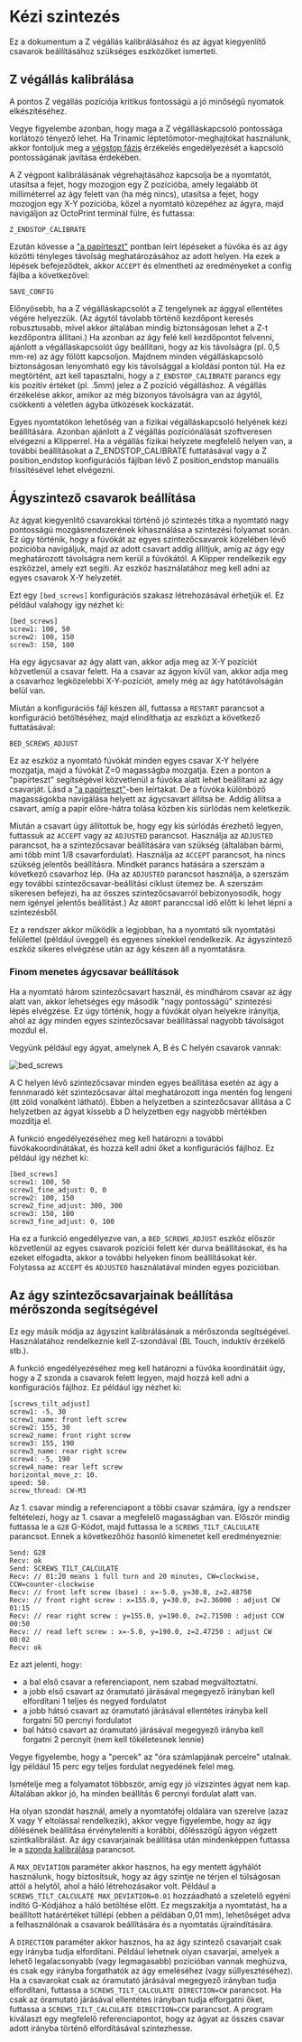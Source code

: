 # Kézi szintezés

Ez a dokumentum a Z végállás kalibrálásához és az ágyat kiegyenlítő csavarok beállításához szükséges eszközöket ismerteti.

## Z végállás kalibrálása

A pontos Z végállás pozíciója kritikus fontosságú a jó minőségű nyomatok elkészítéséhez.

Vegye figyelembe azonban, hogy maga a Z végálláskapcsoló pontossága korlátozó tényező lehet. Ha Trinamic léptetőmotor-meghajtókat használunk, akkor fontoljuk meg a [végstop fázis](Endstop_Phase.md) érzékelés engedélyezését a kapcsoló pontosságának javítása érdekében.

A Z végpont kalibrálásának végrehajtásához kapcsolja be a nyomtatót, utasítsa a fejet, hogy mozogjon egy Z pozícióba, amely legalább öt milliméterrel az ágy felett van (ha még nincs), utasítsa a fejet, hogy mozogjon egy X-Y pozícióba, közel a nyomtató közepéhez az ágyra, majd navigáljon az OctoPrint terminál fülre, és futtassa:

```
Z_ENDSTOP_CALIBRATE
```

Ezután kövesse a ["a papírteszt"](Bed_Level.md#the-paper-test) pontban leírt lépéseket a fúvóka és az ágy közötti tényleges távolság meghatározásához az adott helyen. Ha ezek a lépések befejeződtek, akkor `ACCEPT` és elmentheti az eredményeket a config fájlba a következővel:

```
SAVE_CONFIG
```

Előnyösebb, ha a Z végálláskapcsolót a Z tengelynek az ággyal ellentétes végére helyezzük. (Az ágytól távolabb történő kezdőpont keresés robusztusabb, mivel akkor általában mindig biztonságosan lehet a Z-t kezdőpontra állítani.) Ha azonban az ágy felé kell kezdőpontot felvenni, ajánlott a végálláskapcsolót úgy beállítani, hogy az kis távolságra (pl. 0,5 mm-re) az ágy fölött kapcsoljon. Majdnem minden végálláskapcsoló biztonságosan lenyomható egy kis távolsággal a kioldási ponton túl. Ha ez megtörtént, azt kell tapasztalni, hogy a `Z_ENDSTOP_CALIBRATE` parancs egy kis pozitív értéket (pl. .5mm) jelez a Z pozíció végálláshoz. A végállás érzékelése akkor, amikor az még bizonyos távolságra van az ágytól, csökkenti a véletlen ágyba ütközések kockázatát.

Egyes nyomtatókon lehetőség van a fizikai végálláskapcsoló helyének kézi beállítására. Azonban ajánlott a Z végállás pozíciónálását szoftveresen elvégezni a Klipperrel. Ha a végállás fizikai helyzete megfelelő helyen van, a további beállításokat a Z_ENDSTOP_CALIBRATE futtatásával vagy a Z position_endstop konfigurációs fájlban lévő Z position_endstop manuális frissítésével lehet elvégezni.

## Ágyszintező csavarok beállítása

Az ágyat kiegyenlítő csavarokkal történő jó szintezés titka a nyomtató nagy pontosságú mozgásrendszerének kihasználása a szintezési folyamat során. Ez úgy történik, hogy a fúvókát az egyes szintezőcsavarok közelében lévő pozícióba navigáljuk, majd az adott csavart addig állítjuk, amíg az ágy egy meghatározott távolságra nem kerül a fúvókától. A Klipper rendelkezik egy eszközzel, amely ezt segíti. Az eszköz használatához meg kell adni az egyes csavarok X-Y helyzetét.

Ezt egy `[bed_screws]` konfigurációs szakasz létrehozásával érhetjük el. Ez például valahogy így nézhet ki:

```
[bed_screws]
screw1: 100, 50
screw2: 100, 150
screw3: 150, 100
```

Ha egy ágycsavar az ágy alatt van, akkor adja meg az X-Y pozíciót közvetlenül a csavar felett. Ha a csavar az ágyon kívül van, akkor adja meg a csavarhoz legközelebbi X-Y-pozíciót, amely még az ágy hatótávolságán belül van.

Miután a konfigurációs fájl készen áll, futtassa a `RESTART` parancsot a konfiguráció betöltéséhez, majd elindíthatja az eszközt a következő futtatásával:

```
BED_SCREWS_ADJUST
```

Ez az eszköz a nyomtató fúvókát minden egyes csavar X-Y helyére mozgatja, majd a fúvókát Z=0 magasságba mozgatja. Ezen a ponton a "papírteszt" segítségével közvetlenül a fúvóka alatt lehet beállítani az ágy csavarját. Lásd a ["a papírteszt"](Bed_Level.md#the-paper-test)-ben leírtakat. De a fúvóka különböző magasságokba navigálása helyett az ágycsavart állítsa be. Addig állítsa a csavart, amíg a papír előre-hátra tolása közben kis súrlódás nem keletkezik.

Miután a csavart úgy állítottuk be, hogy egy kis súrlódás érezhető legyen, futtassuk az `ACCEPT` vagy az `ADJUSTED` parancsot. Használja az `ADJUSTED` parancsot, ha a szintezőcsavar beállítására van szükség (általában bármi, ami több mint 1/8 csavarfordulat). Használja az `ACCEPT` parancsot, ha nincs szükség jelentős beállításra. Mindkét parancs hatására a szerszám a következő csavarhoz lép. (Ha az `ADJUSTED` parancsot használja, a szerszám egy további szintezőcsavar-beállítási ciklust ütemez be. A szerszám sikeresen befejezi, ha az összes szintezőcsavarról bebizonyosodik, hogy nem igényel jelentős beállítást.) Az `ABORT` paranccsal idő előtt ki lehet lépni a szintezésből.

Ez a rendszer akkor működik a legjobban, ha a nyomtató sík nyomtatási felülettel (például üveggel) és egyenes sínekkel rendelkezik. Az ágyszintező eszköz sikeres elvégzése után az ágy készen áll a nyomtatásra.

### Finom menetes ágycsavar beállítások

Ha a nyomtató három szintezőcsavart használ, és mindhárom csavar az ágy alatt van, akkor lehetséges egy második "nagy pontosságú" szintezési lépés elvégzése. Ez úgy történik, hogy a fúvókát olyan helyekre irányítja, ahol az ágy minden egyes szintezőcsavar beállítással nagyobb távolságot mozdul el.

Vegyünk például egy ágyat, amelynek A, B és C helyén csavarok vannak:

![bed_screws](img/bed_screws.svg.png)

A C helyen lévő szintezőcsavar minden egyes beállítása esetén az ágy a fennmaradó két szintezőcsavar által meghatározott inga mentén fog lengeni (itt zöld vonalként látható). Ebben a helyzetben a szintezőcsavar állítása a C helyzetben az ágyat kissebb a D helyzetben egy nagyobb mértékben mozdítja el.

A funkció engedélyezéséhez meg kell határozni a további fúvókakoordinátákat, és hozzá kell adni őket a konfigurációs fájlhoz. Ez például így nézhet ki:

```
[bed_screws]
screw1: 100, 50
screw1_fine_adjust: 0, 0
screw2: 100, 150
screw2_fine_adjust: 300, 300
screw3: 150, 100
screw3_fine_adjust: 0, 100
```

Ha ez a funkció engedélyezve van, a `BED_SCREWS_ADJUST` eszköz először közvetlenül az egyes csavarok pozíciói felett kér durva beállításokat, és ha ezeket elfogadta, akkor a további helyeken finom beállításokat kér. Folytassa az `ACCEPT` és `ADJUSTED` használatával minden egyes pozícióban.

## Az ágy szintezőcsavarjainak beállítása mérőszonda segítségével

Ez egy másik módja az ágyszint kalibrálásának a mérőszonda segítségével. Használatához rendelkeznie kell Z-szondával (BL Touch, induktív érzékelő stb.).

A funkció engedélyezéséhez meg kell határozni a fúvóka koordinátáit úgy, hogy a Z szonda a csavarok felett legyen, majd hozzá kell adni a konfigurációs fájlhoz. Ez például így nézhet ki:

```
[screws_tilt_adjust]
screw1: -5, 30
screw1_name: front left screw
screw2: 155, 30
screw2_name: front right screw
screw3: 155, 190
screw3_name: rear right screw
screw4: -5, 190
screw4_name: rear left screw
horizontal_move_z: 10.
speed: 50.
screw_thread: CW-M3
```

Az 1. csavar mindig a referenciapont a többi csavar számára, így a rendszer feltételezi, hogy az 1. csavar a megfelelő magasságban van. Először mindig futtassa le a `G28` G-Kódot, majd futtassa le a `SCREWS_TILT_CALCULATE` parancsot. Ennek a következőhöz hasonló kimenetet kell eredményeznie:

```
Send: G28
Recv: ok
Send: SCREWS_TILT_CALCULATE
Recv: // 01:20 means 1 full turn and 20 minutes, CW=clockwise, CCW=counter-clockwise
Recv: // front left screw (base) : x=-5.0, y=30.0, z=2.48750
Recv: // front right screw : x=155.0, y=30.0, z=2.36000 : adjust CW 01:15
Recv: // rear right screw : y=155.0, y=190.0, z=2.71500 : adjust CCW 00:50
Recv: // read left screw : x=-5.0, y=190.0, z=2.47250 : adjust CW 00:02
Recv: ok
```

Ez azt jelenti, hogy:

- a bal első csavar a referenciapont, nem szabad megváltoztatni.
- a jobb első csavart az óramutató járásával megegyező irányban kell elfordítani 1 teljes és negyed fordulatot
- a jobb hátsó csavart az óramutató járásával ellentétes irányba kell forgatni 50 percnyi fordulatot
- bal hátsó csavart az óramutató járásával megegyező irányba kell forgatni 2 percnyit (nem kell tökéletesnek lennie)

Vegye figyelembe, hogy a "percek" az "óra számlapjának perceire" utalnak. Így például 15 perc egy teljes fordulat negyedének felel meg.

Ismételje meg a folyamatot többször, amíg egy jó vízszintes ágyat nem kap. Általában akkor jó, ha minden beállítás 6 percnyi fordulat alatt van.

Ha olyan szondát használ, amely a nyomtatófej oldalára van szerelve (azaz X vagy Y eltolással rendelkezik), akkor vegye figyelembe, hogy az ágy dőlésének beállítása érvényteleníti a korábbi, dőlésszögű ágyon végzett szintkalibrálást. Az ágy csavarjainak beállítása után mindenképpen futtassa le a [szonda kalibrálása](Probe_Calibrate.md) parancsot.

A `MAX_DEVIATION` paraméter akkor hasznos, ha egy mentett ágyhálót használunk, hogy biztosítsuk, hogy az ágy szintje ne térjen el túlságosan attól a helytől, ahol a háló létrehozásakor volt. Például a `SCREWS_TILT_CALCULATE MAX_DEVIATION=0.01` hozzáadható a szeletelő egyéni indító G-Kódjához a háló betöltése előtt. Ez megszakítja a nyomtatást, ha a beállított határértéket túllépi (ebben a példában 0,01 mm), lehetőséget adva a felhasználónak a csavarok beállítására és a nyomtatás újraindítására.

A `DIRECTION` paraméter akkor hasznos, ha az ágy szintező csavarjait csak egy irányba tudja elfordítani. Például lehetnek olyan csavarjai, amelyek a lehető legalacsonyabb (vagy legmagasabb) pozícióban vannak meghúzva, és csak egy irányba forgathatók az ágy emeléséhez (vagy süllyesztéséhez). Ha a csavarokat csak az óramutató járásával megegyező irányban tudja elfordítani, futtassa a `SCREWS_TILT_CALCULATE DIRECTION=CW` parancsot. Ha csak az óramutató járásával ellentétes irányban tudja elforgatni őket, futtassa a `SCREWS_TILT_CALCULATE DIRECTION=CCW` parancsot. A program kiválaszt egy megfelelő referenciapontot, hogy az ágyat az összes csavar adott irányba történő elfordításával szintezhesse.
